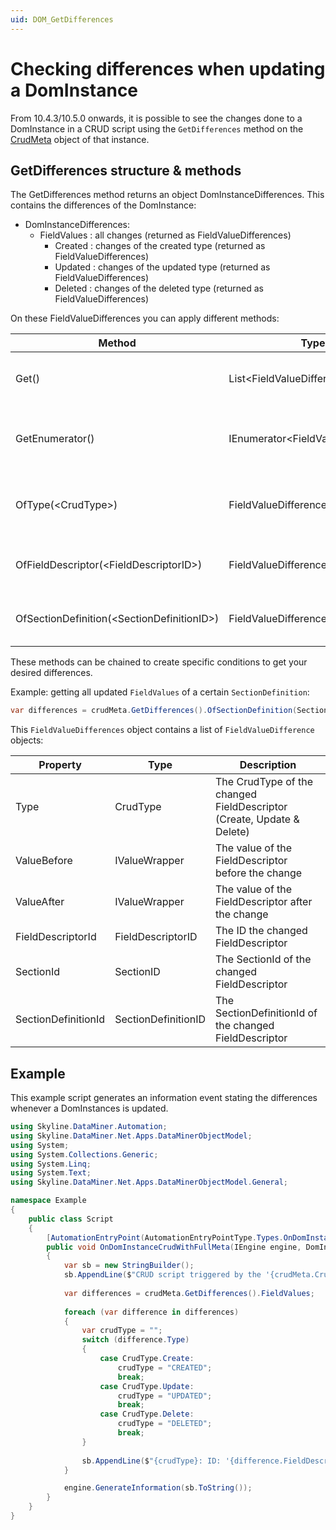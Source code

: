 ```yaml
---
uid: DOM_GetDifferences
---
```


# Checking differences when updating a DomInstance

From 10.4.3/10.5.0 onwards<!-- RN 38364 -->, it is possible to see the changes done to a DomInstance in a CRUD script using the `GetDifferences` method on the [CrudMeta](xref:ExecuteScriptOnDomInstanceActionSettings#full-crud-meta-type) object of that instance.

## GetDifferences structure & methods

The GetDifferences method returns an object DomInstanceDifferences. This contains the differences of the DomInstance:

- DomInstanceDifferences:
    - FieldValues : all changes (returned as FieldValueDifferences)
        - Created : changes of the created type (returned as FieldValueDifferences)
        - Updated : changes of the updated type (returned as FieldValueDifferences)
        - Deleted : changes of the deleted type (returned as FieldValueDifferences)

On these FieldValueDifferences you can apply different methods:

|Method        |Type        |Description |
|----------------|------------|------------|
|Get() | List\<FieldValueDifference\> | Returns the differences as a list of FieldValueDifference|
|GetEnumerator() | IEnumerator\<FieldValueDifference\> | Returns an enumerator that iterates through the collection of differences|
|OfType(\<CrudType\>) | FieldValueDifferences | Returns the differences with a certain CrudType (Create, Update & Delete)|
|OfFieldDescriptor(\<FieldDescriptorID\>) | FieldValueDifferences | Returns the differences on a certain FieldDescriptor|
|OfSectionDefinition(\<SectionDefinitionID\>) | FieldValueDifferences | Returns the differences within a certain SectionDefinition|

These methods can be chained to create specific conditions to get your desired differences.

Example: getting all updated `FieldValues` of a certain `SectionDefinition`:

```csharp
var differences = crudMeta.GetDifferences().OfSectionDefinition(SectionDefinitionId).OfType(CrudType.Update);
```

This `FieldValueDifferences` object contains a list of `FieldValueDifference` objects:

|Property        |Type        |Description |
|----------------|------------|------------|
|Type | CrudType | The CrudType of the changed FieldDescriptor (Create, Update & Delete) |
|ValueBefore | IValueWrapper | The value of the FieldDescriptor before the change|
|ValueAfter | IValueWrapper | The value of the FieldDescriptor after the change|
|FieldDescriptorId | FieldDescriptorID | The ID the changed FieldDescriptor|
|SectionId | SectionID |The SectionId of the changed FieldDescriptor|
|SectionDefinitionId | SectionDefinitionID | The SectionDefinitionId of the changed FieldDescriptor|

## Example
This example script generates an information event stating the differences whenever a DomInstances is updated.

```csharp
using Skyline.DataMiner.Automation;
using Skyline.DataMiner.Net.Apps.DataMinerObjectModel;
using System;
using System.Collections.Generic;
using System.Linq;
using System.Text;
using Skyline.DataMiner.Net.Apps.DataMinerObjectModel.General;

namespace Example
{
    public class Script
    {
        [AutomationEntryPoint(AutomationEntryPointType.Types.OnDomInstanceCrudWithFullMeta)]
        public void OnDomInstanceCrudWithFullMeta(IEngine engine, DomInstanceCrudMeta crudMeta)
        {
            var sb = new StringBuilder();
            sb.AppendLine($"CRUD script triggered by the '{crudMeta.CrudType}' action on DomInstance with name '{crudMeta.CurrentVersion.Name}'. Changes:");
        
            var differences = crudMeta.GetDifferences().FieldValues;
        
            foreach (var difference in differences)
            {
                var crudType = "";
                switch (difference.Type)
                {
                    case CrudType.Create:
                        crudType = "CREATED";
                        break;
                    case CrudType.Update:
                        crudType = "UPDATED";
                        break;
                    case CrudType.Delete:
                        crudType = "DELETED";
                        break;
                }
        
                sb.AppendLine($"{crudType}: ID: '{difference.FieldDescriptorId.Id}', Change: '{difference.ValueBefore}' -> '{difference.ValueAfter}'");
            }

            engine.GenerateInformation(sb.ToString());
        }
    }
}
```